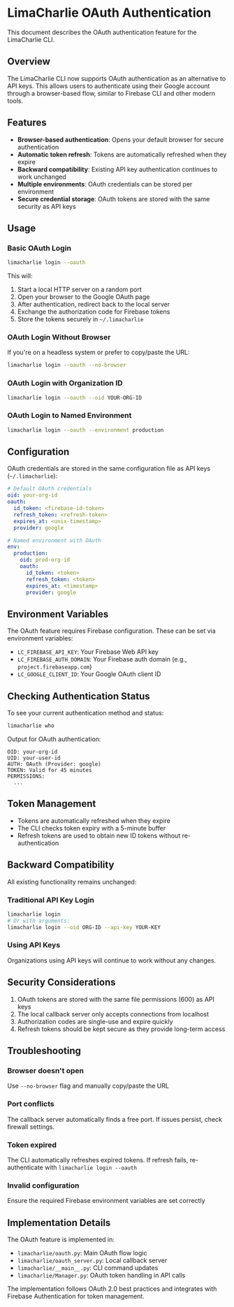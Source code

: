 # LimaCharlie OAuth Authentication

This document describes the OAuth authentication feature for the LimaCharlie CLI.

## Overview

The LimaCharlie CLI now supports OAuth authentication as an alternative to API keys. This allows users to authenticate using their Google account through a browser-based flow, similar to Firebase CLI and other modern tools.

## Features

- **Browser-based authentication**: Opens your default browser for secure authentication
- **Automatic token refresh**: Tokens are automatically refreshed when they expire
- **Backward compatibility**: Existing API key authentication continues to work unchanged
- **Multiple environments**: OAuth credentials can be stored per environment
- **Secure credential storage**: OAuth tokens are stored with the same security as API keys

## Usage

### Basic OAuth Login

```bash
limacharlie login --oauth
```

This will:
1. Start a local HTTP server on a random port
2. Open your browser to the Google OAuth page
3. After authentication, redirect back to the local server
4. Exchange the authorization code for Firebase tokens
5. Store the tokens securely in `~/.limacharlie`

### OAuth Login Without Browser

If you're on a headless system or prefer to copy/paste the URL:

```bash
limacharlie login --oauth --no-browser
```

### OAuth Login with Organization ID

```bash
limacharlie login --oauth --oid YOUR-ORG-ID
```

### OAuth Login to Named Environment

```bash
limacharlie login --oauth --environment production
```

## Configuration

OAuth credentials are stored in the same configuration file as API keys (`~/.limacharlie`):

```yaml
# Default OAuth credentials
oid: your-org-id
oauth:
  id_token: <firebase-id-token>
  refresh_token: <refresh-token>
  expires_at: <unix-timestamp>
  provider: google

# Named environment with OAuth
env:
  production:
    oid: prod-org-id
    oauth:
      id_token: <token>
      refresh_token: <token>
      expires_at: <timestamp>
      provider: google
```

## Environment Variables

The OAuth feature requires Firebase configuration. These can be set via environment variables:

- `LC_FIREBASE_API_KEY`: Your Firebase Web API key
- `LC_FIREBASE_AUTH_DOMAIN`: Your Firebase auth domain (e.g., `project.firebaseapp.com`)
- `LC_GOOGLE_CLIENT_ID`: Your Google OAuth client ID

## Checking Authentication Status

To see your current authentication method and status:

```bash
limacharlie who
```

Output for OAuth authentication:
```
OID: your-org-id
UID: your-user-id
AUTH: OAuth (Provider: google)
TOKEN: Valid for 45 minutes
PERMISSIONS:
  ...
```

## Token Management

- Tokens are automatically refreshed when they expire
- The CLI checks token expiry with a 5-minute buffer
- Refresh tokens are used to obtain new ID tokens without re-authentication

## Backward Compatibility

All existing functionality remains unchanged:

### Traditional API Key Login
```bash
limacharlie login
# Or with arguments:
limacharlie login --oid ORG-ID --api-key YOUR-KEY
```

### Using API Keys
Organizations using API keys will continue to work without any changes.

## Security Considerations

1. OAuth tokens are stored with the same file permissions (600) as API keys
2. The local callback server only accepts connections from localhost
3. Authorization codes are single-use and expire quickly
4. Refresh tokens should be kept secure as they provide long-term access

## Troubleshooting

### Browser doesn't open
Use `--no-browser` flag and manually copy/paste the URL

### Port conflicts
The callback server automatically finds a free port. If issues persist, check firewall settings.

### Token expired
The CLI automatically refreshes expired tokens. If refresh fails, re-authenticate with `limacharlie login --oauth`

### Invalid configuration
Ensure the required Firebase environment variables are set correctly

## Implementation Details

The OAuth feature is implemented in:
- `limacharlie/oauth.py`: Main OAuth flow logic
- `limacharlie/oauth_server.py`: Local callback server
- `limacharlie/__main__.py`: CLI command updates
- `limacharlie/Manager.py`: OAuth token handling in API calls

The implementation follows OAuth 2.0 best practices and integrates with Firebase Authentication for token management.